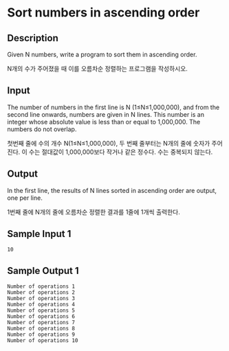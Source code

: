 # Sort numbers in ascending order

## Description

Given N numbers, write a program to sort them in ascending order.

N개의 수가 주어졌을 때 이를 오름차순 정렬하는 프로그램을 작성하시오.

## Input

The number of numbers in the first line is N (1≤N≤1,000,000), and from the second line onwards, numbers are given in N lines. This number is an integer whose absolute value is less than or equal to 1,000,000. The numbers do not overlap.

첫번째 줄에 수의 개수 N(1≤N≤1,000,000), 두 번째 줄부터는 N개의 줄에 숫자가 주어진다. 이 수는 절대값이 1,000,000보다 작거나 같은 정수다. 수는 중복되지 않는다.

## Output

In the first line, the results of N lines sorted in ascending order are output, one per line.

1번째 줄에 N개의 줄에 오름차순 정렬한 결과를 1줄에 1개씩 출력한다.

## Sample Input 1

```
10
```

## Sample Output 1

```
Number of operations 1
Number of operations 2
Number of operations 3
Number of operations 4
Number of operations 5
Number of operations 6
Number of operations 7
Number of operations 8
Number of operations 9
Number of operations 10
```